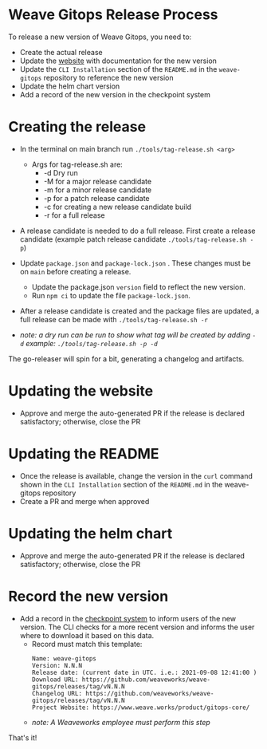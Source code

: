 # Weave Gitops Release Process

To release a new version of Weave Gitops, you need to:
- Create the actual release
- Update the [website](/website) with documentation for the new version
- Update the `CLI Installation` section of the `README.md` in the `weave-gitops` repository to reference the new version
- Update the helm chart version
- Add a record of the new version in the checkpoint system

# Creating the release
- In the terminal on main branch run `./tools/tag-release.sh <arg>`
  - Args for tag-release.sh are:
    - -d Dry run
    - -M for a major release candidate
    - -m for a minor release candidate
    - -p for a patch release candidate
    - -c for creating a new release candidate build
    - -r for a full release
- A release candidate is needed to do a full release. First create a release candidate (example patch release candidate `./tools/tag-release.sh -p`)
- Update `package.json` and `package-lock.json` . These changes must be on `main` before creating a release.
  - Update the package.json `version` field to reflect the new version.
  - Run `npm ci` to update the file `package-lock.json`.
- After a release candidate is created and the package files are updated, a full release can be made with `./tools/tag-release.sh -r`

- _note: a dry run can be run to show what tag will be created by adding `-d` example: `./tools/tag-release.sh -p -d`_

The go-releaser will spin for a bit, generating a changelog and artifacts.

# Updating the website
- Approve and merge the auto-generated PR if the release is declared satisfactory; otherwise, close the PR

# Updating the README
- Once the release is available, change the version in the `curl` command shown in the `CLI Installation` section of the `README.md` in the weave-gitops repository
- Create a PR and merge when approved

# Updating the helm chart
- Approve and merge the auto-generated PR if the release is declared satisfactory; otherwise, close the PR

# Record the new version
- Add a record in the [checkpoint system](https://checkpoint-api.weave.works/admin) to inform users of the new version.  The CLI checks for a more recent version and informs the user where to download it based on this data.
  - Record must match this template:
     ```
    Name: weave-gitops
    Version: N.N.N
    Release date: (current date in UTC. i.e.: 2021-09-08 12:41:00 )
    Download URL: https://github.com/weaveworks/weave-gitops/releases/tag/vN.N.N
    Changelog URL: https://github.com/weaveworks/weave-gitops/releases/tag/vN.N.N
    Project Website: https://www.weave.works/product/gitops-core/
    ```
  - _note: A Weaveworks employee must perform this step_

That's it!

